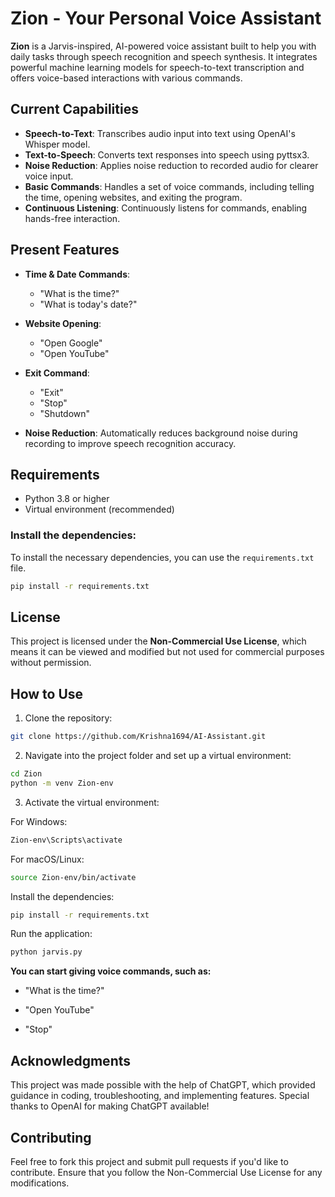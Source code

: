 # Zion - Your Personal Voice Assistant

**Zion** is a Jarvis-inspired, AI-powered voice assistant built to help you with daily tasks through speech recognition and speech synthesis. It integrates powerful machine learning models for speech-to-text transcription and offers voice-based interactions with various commands.

## Current Capabilities

- **Speech-to-Text**: Transcribes audio input into text using OpenAI's Whisper model.
- **Text-to-Speech**: Converts text responses into speech using pyttsx3.
- **Noise Reduction**: Applies noise reduction to recorded audio for clearer voice input.
- **Basic Commands**: Handles a set of voice commands, including telling the time, opening websites, and exiting the program.
- **Continuous Listening**: Continuously listens for commands, enabling hands-free interaction.

## Present Features

- **Time & Date Commands**:
  - "What is the time?"
  - "What is today's date?"

- **Website Opening**:
  - "Open Google"
  - "Open YouTube"

- **Exit Command**:
  - "Exit"
  - "Stop"
  - "Shutdown"

- **Noise Reduction**: Automatically reduces background noise during recording to improve speech recognition accuracy.

## Requirements

- Python 3.8 or higher
- Virtual environment (recommended)

### Install the dependencies:
To install the necessary dependencies, you can use the `requirements.txt` file.

```bash
pip install -r requirements.txt 
```
## License

This project is licensed under the **Non-Commercial Use License**, which means it can be viewed and modified but not used for commercial purposes without permission.

## How to Use

1. Clone the repository:

```bash
git clone https://github.com/Krishna1694/AI-Assistant.git
```
2. Navigate into the project folder and set up a virtual environment:

```bash
cd Zion
python -m venv Zion-env
```
3. Activate the virtual environment:

For Windows:

```bash
Zion-env\Scripts\activate
```

For macOS/Linux:
```bash
source Zion-env/bin/activate
```

Install the dependencies:

```bash
pip install -r requirements.txt
```
Run the application:

```bash
python jarvis.py
```


**You can start giving voice commands, such as:**

- "What is the time?"

- "Open YouTube"

- "Stop"

## Acknowledgments
This project was made possible with the help of ChatGPT, which provided guidance in coding, troubleshooting, and implementing features. Special thanks to OpenAI for making ChatGPT available!

## Contributing
Feel free to fork this project and submit pull requests if you'd like to contribute. Ensure that you follow the Non-Commercial Use License for any modifications.
